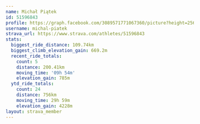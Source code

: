 ```yaml
---
name: Michał Piątek
id: 51596843
profile: https://graph.facebook.com/3089571771067360/picture?height=256&width=256
username: michal-piatek
strava_url: https://www.strava.com/athletes/51596843
stats:
  biggest_ride_distance: 109.74km
  biggest_climb_elevation_gain: 669.2m
  recent_ride_totals:
    count: 5
    distance: 200.41km
    moving_time: '09h 54m'
    elevation_gain: 785m
  ytd_ride_totals:
    count: 24
    distance: 756km
    moving_time: 29h 59m
    elevation_gain: 4228m
layout: strava_member
--- 
```

